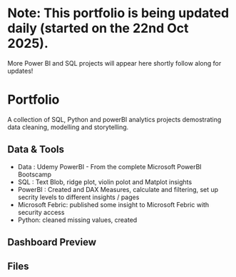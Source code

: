 # Note: This portfolio is being updated daily (started on the 22nd Oct 2025).
More Power BI and SQL projects will appear here shortly follow along for updates!

# Portfolio
A collection of SQL, Python and powerBI analytics projects demostrating data cleaning, modelling and storytelling.

## Data & Tools
- Data : Udemy PowerBI  - From the complete Microsoft PowerBI Bootscamp
- SQL : Text Blob, ridge plot, violin polot and Matplot insights
- PowerBI : Created and DAX Measures, calculate and filtering, set up secrity levels to different insights / pages
- Microsoft Febric: published some insight to Microsoft Febric with security access
- Python: cleaned missing values, created

## Dashboard Preview

## Files
